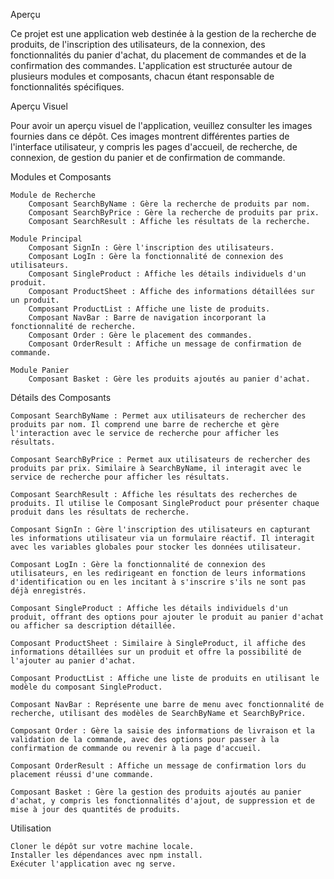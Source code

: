 Aperçu

Ce projet est une application web destinée à la gestion de la recherche de produits, de l'inscription des utilisateurs, de la connexion, des fonctionnalités du panier d'achat, du placement de commandes et de la confirmation des commandes. L'application est structurée autour de plusieurs modules et composants, chacun étant responsable de fonctionnalités spécifiques.


Aperçu Visuel

Pour avoir un aperçu visuel de l'application, veuillez consulter les images fournies dans ce dépôt. Ces images montrent différentes parties de l'interface utilisateur, y compris les pages d'accueil, de recherche, de connexion, de gestion du panier et de confirmation de commande.

Modules et Composants

    Module de Recherche
        Composant SearchByName : Gère la recherche de produits par nom.
        Composant SearchByPrice : Gère la recherche de produits par prix.
        Composant SearchResult : Affiche les résultats de la recherche.

    Module Principal
        Composant SignIn : Gère l'inscription des utilisateurs.
        Composant LogIn : Gère la fonctionnalité de connexion des utilisateurs.
        Composant SingleProduct : Affiche les détails individuels d'un produit.
        Composant ProductSheet : Affiche des informations détaillées sur un produit.
        Composant ProductList : Affiche une liste de produits.
        Composant NavBar : Barre de navigation incorporant la fonctionnalité de recherche.
        Composant Order : Gère le placement des commandes.
        Composant OrderResult : Affiche un message de confirmation de commande.

    Module Panier
        Composant Basket : Gère les produits ajoutés au panier d'achat.

Détails des Composants

    Composant SearchByName : Permet aux utilisateurs de rechercher des produits par nom. Il comprend une barre de recherche et gère l'interaction avec le service de recherche pour afficher les résultats.

    Composant SearchByPrice : Permet aux utilisateurs de rechercher des produits par prix. Similaire à SearchByName, il interagit avec le service de recherche pour afficher les résultats.

    Composant SearchResult : Affiche les résultats des recherches de produits. Il utilise le Composant SingleProduct pour présenter chaque produit dans les résultats de recherche.

    Composant SignIn : Gère l'inscription des utilisateurs en capturant les informations utilisateur via un formulaire réactif. Il interagit avec les variables globales pour stocker les données utilisateur.

    Composant LogIn : Gère la fonctionnalité de connexion des utilisateurs, en les redirigeant en fonction de leurs informations d'identification ou en les incitant à s'inscrire s'ils ne sont pas déjà enregistrés.

    Composant SingleProduct : Affiche les détails individuels d'un produit, offrant des options pour ajouter le produit au panier d'achat ou afficher sa description détaillée.

    Composant ProductSheet : Similaire à SingleProduct, il affiche des informations détaillées sur un produit et offre la possibilité de l'ajouter au panier d'achat.

    Composant ProductList : Affiche une liste de produits en utilisant le modèle du composant SingleProduct.

    Composant NavBar : Représente une barre de menu avec fonctionnalité de recherche, utilisant des modèles de SearchByName et SearchByPrice.

    Composant Order : Gère la saisie des informations de livraison et la validation de la commande, avec des options pour passer à la confirmation de commande ou revenir à la page d'accueil.

    Composant OrderResult : Affiche un message de confirmation lors du placement réussi d'une commande.

    Composant Basket : Gère la gestion des produits ajoutés au panier d'achat, y compris les fonctionnalités d'ajout, de suppression et de mise à jour des quantités de produits.

Utilisation

    Cloner le dépôt sur votre machine locale.
    Installer les dépendances avec npm install.
    Exécuter l'application avec ng serve. 
